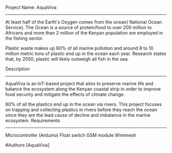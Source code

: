 
Project Name: AquaViva
_______________________

At least half of the Earth's Oxygen comes from the ocean( National Ocean Service).
The Ocean is a source of protein/food to over 200 million to Africans and more than 2 million of the Kenyan population are employed in the fishing sector.

Plastic waste makes up 80% of all marine pollution and around 8 to 10 million metric tons of plastic end up in the ocean each year. Research states that, by 2050, plastic will likely outweigh all fish in the sea. 

Description
___________

AquaViva is an IoT-based project that aims to preserve marine life and balance the ecosystem along the Kenyan coastal strip in order to improve food security and mitigate the effects of climate change.

80% of all the plastics end up in the ocean via rivers. This project focuses on trapping and collecting plastics in rivers before they reach the ocean
since they are the lead cause of decline and imbalance in the marine ecosystem.
Requirements
_____________

Microcontroller (Arduino)
Float switch
GSM module
Wiremesh

#Authors [AquaViva]

